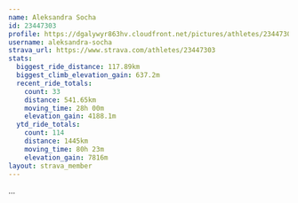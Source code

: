 ```yaml
---
name: Aleksandra Socha
id: 23447303
profile: https://dgalywyr863hv.cloudfront.net/pictures/athletes/23447303/14745546/4/large.jpg
username: aleksandra-socha
strava_url: https://www.strava.com/athletes/23447303
stats:
  biggest_ride_distance: 117.89km
  biggest_climb_elevation_gain: 637.2m
  recent_ride_totals:
    count: 33
    distance: 541.65km
    moving_time: 28h 00m
    elevation_gain: 4188.1m
  ytd_ride_totals:
    count: 114
    distance: 1445km
    moving_time: 80h 23m
    elevation_gain: 7816m
layout: strava_member
--- 
```

...
